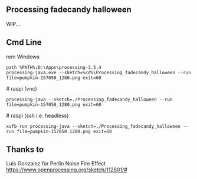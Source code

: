 
Processing fadecandy halloween
------------------------------

WIP...

Cmd Line
--------

rem Windows

    path %PATH%;D:\Apps\processing-3.5.4
    processing-java.exe --sketch=%cd%\Processing_fadecandy_halloween --run file=pumpkin-157050_1280.png exit=60

\# raspi (vnc)

    processing-java --sketch=./Processing_fadecandy_halloween --run file=pumpkin-157050_1280.png exit=60

\# raspi (ssh i.e. headless)

    xvfb-run processing-java --sketch=./Processing_fadecandy_halloween --run file=pumpkin-157050_1280.png exit=60


Thanks to
---------

Luis Gonzalez for Perlin Noise Fire Effect
https://www.openprocessing.org/sketch/112601/#
